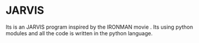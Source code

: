 # JARVIS
Its is an JARVIS program inspired by the IRONMAN movie . Its using python modules and all the code is written in the python language. 
